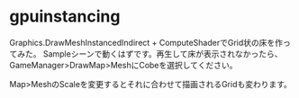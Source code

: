# gpuinstancing

Graphics.DrawMeshInstancedIndirect + ComputeShaderでGrid状の床を作ってみた。
Sampleシーンで動くはずです。再生して床が表示されなかったら、GameManager>DrawMap>MeshにCobeを選択してください。

Map>MeshのScaleを変更するとそれに合わせて描画されるGridも変わります。
